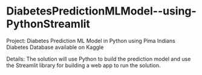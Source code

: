 # DiabetesPredictionMLModel--using-PythonStreamlit
Project: Diabetes Prediction ML Model in Python using Pima Indians Diabetes Database available on Kaggle

Details: The solution will use Python to build the prediction model and use the Streamlit library for building a web app to run the solution.

